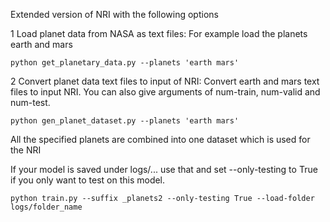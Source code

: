 Extended version of NRI with the following options

1 
Load planet data from NASA as text files:
For example load the planets earth and mars

```
python get_planetary_data.py --planets 'earth mars'
```

2 
Convert planet data text files to input of NRI:
Convert earth and mars text files to input NRI.
You can also give arguments of num-train, num-valid and num-test. 
```
python gen_planet_dataset.py --planets 'earth mars'
```
All the specified planets are combined into one dataset which is used for the NRI


If your model is saved under logs/... use that and set --only-testing to True if you only want to test on this model.
```
python train.py --suffix _planets2 --only-testing True --load-folder logs/folder_name
```


